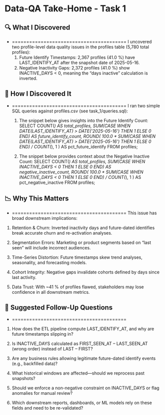 # Data-QA Take-Home - Task 1

## 🔍 What I Discovered
- ========================================
I uncovered two profile-level data quality issues in the profiles table (5,780 total profiles):
	1.	Future Identify Timestamps: 2,367 profiles (41.0 %) have LAST_IDENTIFY_AT after the snapshot date of 2025-05-16.
	2.	Negative Inactivity Gaps: 2,372 profiles (41.0 %) show INACTIVE_DAYS < 0, meaning the “days inactive” calculation is inverted.


## 🔧 How I Discovered It
- ========================================
I ran two simple SQL queries against profiles.csv (see task_1/queries.sql):
	1.	The snippet below gives insights into the Future Identify Count:
SELECT
  COUNT(*) AS total_profiles,
  SUM(CASE WHEN DATE(LAST_IDENTIFY_AT) > DATE('2025-05-16') THEN 1 ELSE 0 END)
    AS future_identify_count,
  ROUND(
    100.0 * SUM(CASE WHEN DATE(LAST_IDENTIFY_AT) > DATE('2025-05-16') THEN 1 ELSE 0 END)
    / COUNT(*),
    1
  ) AS pct_future_identify
FROM profiles;

	2.	The snippet below provides context about the Negative Inactive Count:
SELECT
  COUNT(*) AS total_profiles,
  SUM(CASE WHEN INACTIVE_DAYS < 0 THEN 1 ELSE 0 END) AS negative_inactive_count,
  ROUND(
    100.0 * SUM(CASE WHEN INACTIVE_DAYS < 0 THEN 1 ELSE 0 END)
    / COUNT(*),
    1
  ) AS pct_negative_inactive
FROM profiles;


## 📉 Why This Matters
- ========================================
This issue has broad downstream implications:

1.	Retention & Churn: Inverted inactivity days and future-dated identifies break accurate churn and re-activation analyses.

2.	Segmentation Errors: Marketing or product segments based on “last seen” will include incorrect audiences.

3.	Time-Series Distortion: Future timestamps skew trend analyses, seasonality, and forecasting models.

4.	Cohort Integrity: Negative gaps invalidate cohorts defined by days since last activity.

5.	Data Trust: With ~41 % of profiles flawed, stakeholders may lose confidence in all downstream metrics.


## 📌 Suggested Follow-Up Questions
- ========================================
1.	How does the ETL pipeline compute LAST_IDENTIFY_AT, and why are future timestamps slipping in?

2.	Is INACTIVE_DAYS calculated as FIRST_SEEN_AT – LAST_SEEN_AT (wrong order) instead of LAST – FIRST?

3.	Are any business rules allowing legitimate future-dated identify events (e.g., backfilled data)?

4.	What historical windows are affected—should we reprocess past snapshots?

5.	Should we enforce a non-negative constraint on INACTIVE_DAYS or flag anomalies for manual review?

6.	Which downstream reports, dashboards, or ML models rely on these fields and need to be re-validated?